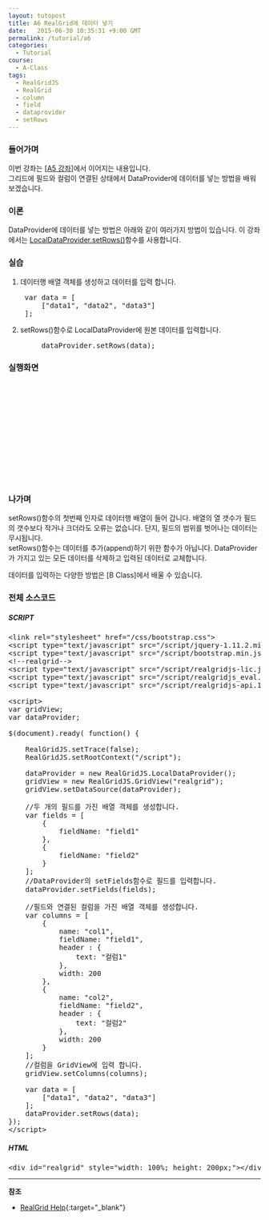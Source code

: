 ```yaml
---
layout: tutopost
title: A6 RealGrid에 데이터 넣기
date:   2015-06-30 10:35:31 +9:00 GMT
permalink: /tutorial/a6
categories:
  - Tutorial
course:
  - A-Class
tags: 
  - RealGridJS
  - RealGrid
  - column
  - field
  - dataprovider
  - setRows
---
```


<script type="text/javascript" src="/script/realgridjs-lic.js"></script>
<script type="text/javascript" src="/script/realgridjs_eval.1.0.13.min.js"></script>
<script type="text/javascript" src="/script/realgridjs-api.1.0.13.js"></script>

<script>
var gridView;
var dataProvider;
    
$(document).ready( function() {

    RealGridJS.setTrace(false);
    RealGridJS.setRootContext("/script");
    
    dataProvider = new RealGridJS.LocalDataProvider();
    gridView = new RealGridJS.GridView("realgrid");
    gridView.setDataSource(dataProvider);

    //두 개의 필드를 가진 배열 객체를 생성합니다.
    var fields = [
        {
            fieldName: "field1"
        },
        {
            fieldName: "field2"
        }
    ];
    //DataProvider의 setFields함수로 필드를 입력합니다.
    dataProvider.setFields(fields);

    //필드와 연결된 컬럼을 가진 배열 객체를 생성합니다.
    var columns = [
        {
            name: "col1",
            fieldName: "field1",
            header : {
                text: "컬럼1"
            },
            width: 200
        },
        {
            name: "col2",
            fieldName: "field2",
            header : {
                text: "컬럼2"
            },
            width: 200
        }
    ];
    //컬럼을 GridView에 입력 합니다.
    gridView.setColumns(columns);

    var data = [
        ["data1", "data2", "data3"]
    ];
    dataProvider.setRows(data);
});
</script>

### 들어가며

이번 강좌는 \[[A5 강좌](/tutorial/a5)\]에서 이어지는 내용입니다.  
그리드에 필드와 컬럼이 연결된 상태에서 DataProvider에 데이터를 넣는 방법을 배워 보겠습니다.

### 이론

DataProvider에 데이터를 넣는 방법은 아래와 같이 여러가지 방법이 있습니다. 이 강좌에서는 [LocalDataProvider.setRows()](/api/LocalDataProvider/setRows/)함수를 사용합니다.



### 실습

1. 데이터행 배열 객체를 생성하고 데이터를 입력 합니다.
    
    <pre class="prettyprint">
    var data = [
        ["data1", "data2", "data3"]
    ];</pre>
2. setRows()함수로 LocalDataProvider에 원본 데이터를 입력합니다.
    
    <pre class="prettyprint">
        dataProvider.setRows(data);</pre>

### 실행화면

<div id="realgrid" style="width: 100%; height: 200px;"></div>
<p></p>

### 나가며

setRows()함수의 첫번째 인자로 데이터행 배열이 들어 갑니다. 배열의 열 갯수가 필드의 갯수보다 작거나 크더라도 오류는 없습니다. 단지, 필드의 범위를 벗어나는 데이터는 무시됩니다.   
setRows()함수는 데이터를 추가(append)하기 위한 함수가 아닙니다. DataProvider가 가지고 있는 모든 데이터를 삭제하고 입력된 데이터로 교체합니다.

데이터를 입력하는 다양한 방법은 \[B Class\]에서 배울 수 있습니다. 

### 전체 소스코드

##### SCRIPT    
<pre class="prettyprint full-source-script">
&lt;link rel=&quot;stylesheet&quot; href=&quot;/css/bootstrap.css&quot;&gt;
&lt;script type=&quot;text/javascript&quot; src=&quot;/script/jquery-1.11.2.min.js&quot;&gt;&lt;/script&gt;
&lt;script type=&quot;text/javascript&quot; src=&quot;/script/bootstrap.min.js&quot;&gt;&lt;/script&gt;
&lt;!--realgrid--&gt;
&lt;script type="text/javascript" src="/script/realgridjs-lic.js"&gt;&lt;/script&gt;
&lt;script type="text/javascript" src="/script/realgridjs_eval.1.0.13.min.js"&gt;&lt;/script&gt;
&lt;script type="text/javascript" src="/script/realgridjs-api.1.0.13.js"&gt;&lt;/script&gt;

&lt;script&gt;
var gridView;
var dataProvider;
    
$(document).ready( function() {

    RealGridJS.setTrace(false);
    RealGridJS.setRootContext("/script");
    
    dataProvider = new RealGridJS.LocalDataProvider();
    gridView = new RealGridJS.GridView("realgrid");
    gridView.setDataSource(dataProvider);

    //두 개의 필드를 가진 배열 객체를 생성합니다.
    var fields = [
        {
            fieldName: "field1"
        },
        {
            fieldName: "field2"
        }
    ];
    //DataProvider의 setFields함수로 필드를 입력합니다.
    dataProvider.setFields(fields);

    //필드와 연결된 컬럼을 가진 배열 객체를 생성합니다.
    var columns = [
        {
            name: "col1",
            fieldName: "field1",
            header : {
                text: "컬럼1"
            },
            width: 200
        },
        {
            name: "col2",
            fieldName: "field2",
            header : {
                text: "컬럼2"
            },
            width: 200
        }
    ];
    //컬럼을 GridView에 입력 합니다.
    gridView.setColumns(columns);

    var data = [
        ["data1", "data2", "data3"]
    ];
    dataProvider.setRows(data);
});
&lt;/script&gt;
</pre>

##### HTML
<pre class="prettyprint full-source-html">
&lt;div id=&quot;realgrid&quot; style=&quot;width: 100%; height: 200px;&quot;&gt;&lt;/div&gt;
</pre>

---
**참조**

* [RealGrid Help](http://help.realgrid.com){:target="_blank"}
